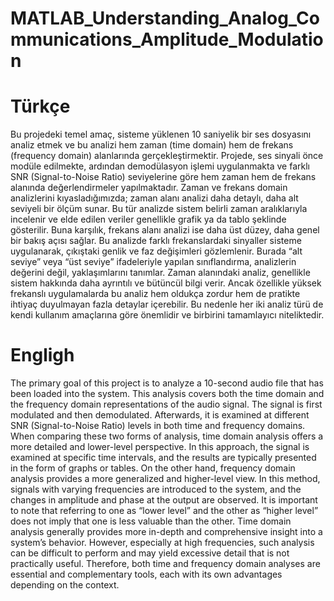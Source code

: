# MATLAB_Understanding_Analog_Communications_Amplitude_Modulation
# Türkçe
Bu projedeki temel amaç, sisteme yüklenen 10 saniyelik bir ses dosyasını analiz etmek ve bu analizi hem zaman (time domain) hem de frekans (frequency domain) alanlarında gerçekleştirmektir. Projede, ses sinyali önce modüle edilmekte, ardından demodülasyon işlemi uygulanmakta ve farklı SNR (Signal-to-Noise Ratio) seviyelerine göre hem zaman hem de frekans alanında değerlendirmeler yapılmaktadır.
Zaman ve frekans domain analizlerini kıyasladığımızda; zaman alanı analizi daha detaylı, daha alt seviyeli bir ölçüm sunar. Bu tür analizde sistem belirli zaman aralıklarıyla incelenir ve elde edilen veriler genellikle grafik ya da tablo şeklinde gösterilir. Buna karşılık, frekans alanı analizi ise daha üst düzey, daha genel bir bakış açısı sağlar. Bu analizde farklı frekanslardaki sinyaller sisteme uygulanarak, çıkıştaki genlik ve faz değişimleri gözlemlenir.
Burada “alt seviye” veya “üst seviye” ifadeleriyle yapılan sınıflandırma, analizlerin değerini değil, yaklaşımlarını tanımlar. Zaman alanındaki analiz, genellikle sistem hakkında daha ayrıntılı ve bütüncül bilgi verir. Ancak özellikle yüksek frekanslı uygulamalarda bu analiz hem oldukça zordur hem de pratikte ihtiyaç duyulmayan fazla detaylar içerebilir. Bu nedenle her iki analiz türü de kendi kullanım amaçlarına göre önemlidir ve birbirini tamamlayıcı niteliktedir.

# Engligh
The primary goal of this project is to analyze a 10-second audio file that has been loaded into the system. This analysis covers both the time domain and the frequency domain representations of the audio signal. The signal is first modulated and then demodulated. Afterwards, it is examined at different SNR (Signal-to-Noise Ratio) levels in both time and frequency domains.
When comparing these two forms of analysis, time domain analysis offers a more detailed and lower-level perspective. In this approach, the signal is examined at specific time intervals, and the results are typically presented in the form of graphs or tables. On the other hand, frequency domain analysis provides a more generalized and higher-level view. In this method, signals with varying frequencies are introduced to the system, and the changes in amplitude and phase at the output are observed.
It is important to note that referring to one as “lower level” and the other as “higher level” does not imply that one is less valuable than the other. Time domain analysis generally provides more in-depth and comprehensive insight into a system’s behavior. However, especially at high frequencies, such analysis can be difficult to perform and may yield excessive detail that is not practically useful. Therefore, both time and frequency domain analyses are essential and complementary tools, each with its own advantages depending on the context.
